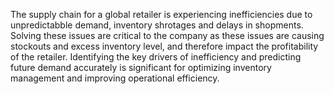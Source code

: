 The supply chain for a global retailer is experiencing inefficiencies due to unpredictabble demand, inventory shrotages and delays in shopments. Solving these issues are critical to the company as these issues are causing stockouts and excess inventory level, and therefore impact the profitability of the retailer. Identifying the key drivers of inefficiency and predicting future demand accurately is significant for optimizing inventory management and improving operational efficiency.